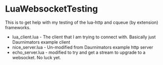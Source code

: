 # LuaWebsocketTesting

This is to get help with my testing of the lua-http and cqueue (by extension) frameworks.

* lua_client.lua - The client that I am trying to connect with. Basically just Daurnimators example client
* nice_server.lua - Un-modified from Daurnimators example http server
* echo_server.lua - modified to try and get a stream to upgrade to a websocket. No luck yet.
